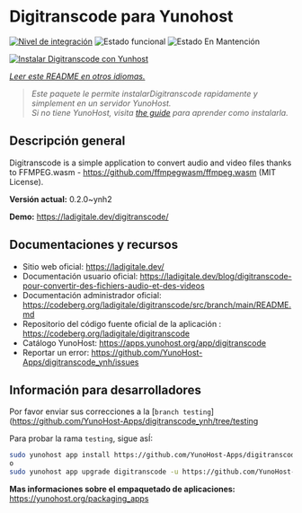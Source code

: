 <!--
Este archivo README esta generado automaticamente<https://github.com/YunoHost/apps/tree/master/tools/readme_generator>
No se debe editar a mano.
-->

# Digitranscode para Yunohost

[![Nivel de integración](https://dash.yunohost.org/integration/digitranscode.svg)](https://dash.yunohost.org/appci/app/digitranscode) ![Estado funcional](https://ci-apps.yunohost.org/ci/badges/digitranscode.status.svg) ![Estado En Mantención](https://ci-apps.yunohost.org/ci/badges/digitranscode.maintain.svg)

[![Instalar Digitranscode con Yunhost](https://install-app.yunohost.org/install-with-yunohost.svg)](https://install-app.yunohost.org/?app=digitranscode)

*[Leer este README en otros idiomas.](./ALL_README.md)*

> *Este paquete le permite instalarDigitranscode rapidamente y simplement en un servidor YunoHost.*  
> *Si no tiene YunoHost, visita [the guide](https://yunohost.org/install) para aprender como instalarla.*

## Descripción general

Digitranscode is a simple application to convert audio and video files thanks to FFMPEG.wasm - https://github.com/ffmpegwasm/ffmpeg.wasm (MIT License).


**Versión actual:** 0.2.0~ynh2

**Demo:** <https://ladigitale.dev/digitranscode/>
## Documentaciones y recursos

- Sitio web oficial: <https://ladigitale.dev/>
- Documentación usuario oficial: <https://ladigitale.dev/blog/digitranscode-pour-convertir-des-fichiers-audio-et-des-videos>
- Documentación administrador oficial: <https://codeberg.org/ladigitale/digitranscode/src/branch/main/README.md>
- Repositorio del código fuente oficial de la aplicación : <https://codeberg.org/ladigitale/digitranscode>
- Catálogo YunoHost: <https://apps.yunohost.org/app/digitranscode>
- Reportar un error: <https://github.com/YunoHost-Apps/digitranscode_ynh/issues>

## Información para desarrolladores

Por favor enviar sus correcciones a la [`branch testing`](https://github.com/YunoHost-Apps/digitranscode_ynh/tree/testing

Para probar la rama `testing`, sigue asÍ:

```bash
sudo yunohost app install https://github.com/YunoHost-Apps/digitranscode_ynh/tree/testing --debug
o
sudo yunohost app upgrade digitranscode -u https://github.com/YunoHost-Apps/digitranscode_ynh/tree/testing --debug
```

**Mas informaciones sobre el empaquetado de aplicaciones:** <https://yunohost.org/packaging_apps>

